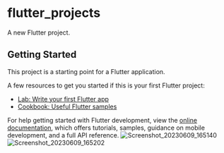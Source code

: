 # flutter_projects

A new Flutter project.



## Getting Started

This project is a starting point for a Flutter application.

A few resources to get you started if this is your first Flutter project:

- [Lab: Write your first Flutter app](https://docs.flutter.dev/get-started/codelab)
- [Cookbook: Useful Flutter samples](https://docs.flutter.dev/cookbook)

For help getting started with Flutter development, view the
[online documentation](https://docs.flutter.dev/), which offers tutorials,
samples, guidance on mobile development, and a full API reference.
![Screenshot_20230609_165140](https://github.com/mostafejur21/alert_dialog/assets/106027543/f7bb6f58-9e09-412a-b28b-35529bb707de)
![Screenshot_20230609_165202](https://github.com/mostafejur21/alert_dialog/assets/106027543/25ebcd53-f015-4754-a73a-73b64e20667f)

